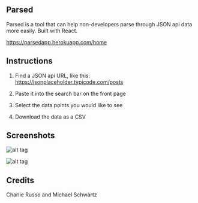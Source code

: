## Parsed

Parsed is a tool that can help non-developers parse through JSON api data more easily. Built with React.

https://parsedapp.herokuapp.com/home

## Instructions

1. Find a JSON api URL, like this: https://jsonplaceholder.typicode.com/posts

2. Paste it into the search bar on the front page

3. Select the data points you would like to see

4. Download the data as a CSV

## Screenshots

![alt tag](https://i.imgur.com/2OUaSqf.png)

![alt tag](https://i.imgur.com/rBS84Iz.png)

## Credits

Charlie Russo and Michael Schwartz
